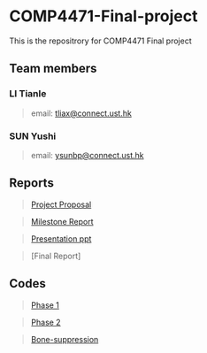 # COMP4471-Final-project
This is the repositrory for COMP4471 Final project

## Team members
### LI Tianle
> email: tliax@connect.ust.hk
### SUN Yushi
> email: ysunbp@connect.ust.hk

## Reports
> [Project Proposal](https://github.com/ysunbp/Final-project/blob/master/reports/COMP4471%20Project%20Proposal.pdf)

> [Milestone Report](https://github.com/ysunbp/Final-project/blob/master/reports/COMP_4471_Milestone.pdf)

> [Presentation ppt](https://github.com/ysunbp/Final-project/blob/master/reports/Detecting%20COVID-19%20via%20Chest%20X-rays%20Using%20Deep%20Learning.pdf)

> [Final Report]

## Codes
> [Phase 1](https://github.com/ysunbp/Final-project/tree/master/Phase1)

> [Phase 2](https://github.com/ysunbp/Final-project/tree/master/Phase2)

> [Bone-suppression](https://github.com/ysunbp/Final-project/tree/master/Bone-suppression)

